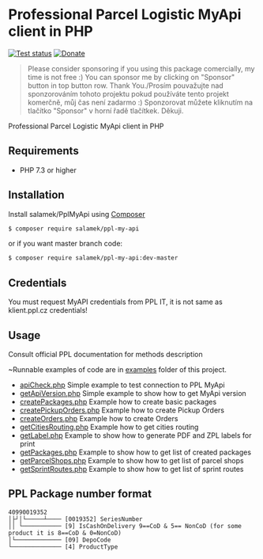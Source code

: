 # Professional Parcel Logistic MyApi client in PHP

[![Test status](https://github.com/Salamek/PplMyApi/actions/workflows/php.yml/badge.svg)](https://github.com/Salamek/PplMyApi/actions/workflows/php.yml)
[![Donate](https://img.shields.io/badge/Donate-PayPal-green.svg)](https://www.paypal.me/salamek) 
> Please consider sponsoring if you using this package comercially, my time is not free :) You can sponsor me by clicking on "Sponsor" button in top button row. Thank You./Prosím pouvažujte nad sponzorováním tohoto projektu pokud používáte tento projekt komerčně, můj čas není zadarmo :) Sponzorovat můžete kliknutím na tlačítko "Sponsor" v horní řadě tlačítkek. Děkuji.

Professional Parcel Logistic MyApi client in PHP


## Requirements

- PHP 7.3 or higher

## Installation

Install salamek/PplMyApi using  [Composer](http://getcomposer.org/)

```sh
$ composer require salamek/ppl-my-api
```

or if you want master branch code:

```sh
$ composer require salamek/ppl-my-api:dev-master
```

## Credentials

You must request MyAPI credentials from PPL IT, it is not same as klient.ppl.cz credentials!

## Usage

Consult official PPL documentation for methods description

~Runnable examples of code are in [examples](examples) folder of this project.

* [apiCheck.php](examples/apiCheck.php) Simple example to test connection to PPL MyApi
* [getApiVersion.php](examples/getApiVersion.php) Simple example to show how to get MyApi version
* [createPackages.php](examples/createPackages.php) Example how to create basic packages
* [createPickupOrders.php](examples/createPickupOrders.php) Example how to create Pickup Orders
* [createOrders.php](examples/createOrders.php) Example how to create Orders
* [getCitiesRouting.php](examples/getCitiesRouting.php) Example how to get cities routing
* [getLabel.php](examples/getLabel.php) Example to show how to generate PDF and ZPL labels for print
* [getPackages.php](examples/getPackages.php) Example to show how to get list of created packages
* [getParcelShops.php](examples/getParcelShops.php) Example to show how to get list of parcel shops
* [getSprintRoutes.php](examples/getSprintRoutes.php) Example to show how to get list of sprint routes



## PPL Package number format
```AsciiDoc
40990019352
│├┘│└─────┴──── [0019352] SeriesNumber
││ └─────────── [9] IsCashOnDelivery 9==CoD & 5== NonCoD (for some product it is 8==CoD & 0=NonCoD)
│└───────────── [09] DepoCode
└────────────── [4] ProductType
```

